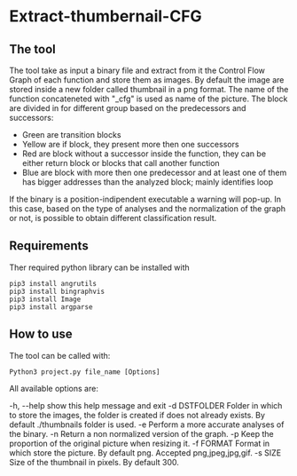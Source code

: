 # Extract-thumbernail-CFG

## The tool
The tool take as input a binary file and extract from it the Control Flow Graph of each function and store them as images.
By default the image are stored inside a new folder called thumbnail in a png format.
The name of the function concateneted with "\_cfg" is used as name of the picture.
The block are divided in for different group based on the predecessors and successors:
- Green are transition blocks
- Yellow are if block, they present more then one successors
- Red are block without a successor inside the function, they can be either return block or blocks that call another function
- Blue are block with more then one predecessor and at least one of them has bigger addresses than the analyzed block; mainly identifies loop

If the binary is a position-indipendent executable a warning will pop-up. In this case, based on the type of analyses and the normalization of the graph or not, is possible to obtain different classification result.


## Requirements
Ther required python library can be installed with
```
pip3 install angrutils
pip3 install bingraphvis
pip3 install Image
pip3 install argparse
```
## How to use

The tool can be called with:
```
Python3 project.py file_name [Options]
```
All available options are:

  -h, --help      show this help message and exit
  -d DSTFOLDER    Folder in which to store the images, the folder is created if does not already exists. By default ./thumbnails folder is used.
  -e              Perform a more accurate analyses of the binary.
  -n              Return a non normalized version of the graph.
  -p              Keep the proportion of the original picture when resizing it.
  -f FORMAT       Format in which store the picture. By default png. Accepted png,jpeg,jpg,gif.
  -s SIZE         Size of the thumbnail in pixels. By default 300.
